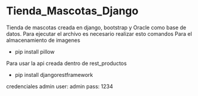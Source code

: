 # Tienda_Mascotas_Django
Tienda de mascotas creada en django, bootstrap y Oracle como base de datos.
Para ejecutar el archivo es necesario realizar esto comandos 
Para el almacenamiento de imagenes
- pip install pillow

Para usar la api creada dentro de rest_productos
- pip install djangorestframework

credenciales admin 
user: admin
pass: 1234
